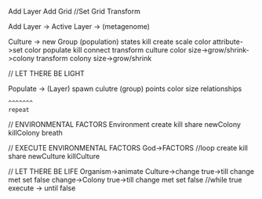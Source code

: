 Add Layer
  Add Grid
  //Set Grid Transform

Add Layer -> Active Layer -> (metagenome)
  
  Culture -> new Group (population)
    states
      kill
      create
      scale
      color
    attribute->set
      color
    populate
    kill
    connect
    transform culture
      color
      size->grow/shrink->colony
    transform colony
      size->grow/shrink


// LET THERE BE LIGHT

Populate -> (Layer)
  spawn culutre (group)
    points
    color
    size
    relationships

    ^^^^^^^
    repeat


// ENVIRONMENTAL FACTORS
Environment
  create
  kill
  share
  newColony
  killColony
  breath


// EXECUTE ENVIRONMENTAL FACTORS
God->FACTORS //loop
  create
  kill
  share
  newCulture
  killCulture

// LET THERE BE LIFE
  Organism->animate
    Culture->change
      true->till change met
        set false
    change->Colony
      true->till change met
        set false
        //while true execute -> until false











